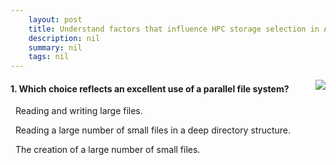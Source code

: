 ```yaml
---
    layout: post
    title: Understand factors that influence HPC storage selection in Azure - Parallel file systems
    description: nil
    summary: nil
    tags: nil
---
```



 <a target="_blank" href="https://docs.microsoft.com/en-us/learn/modules/hpc-storage-considerations/7-parallel-file-systems/"><i class="fas fa-external-link-alt"></i> </a>
 <img align="right" src="https://docs.microsoft.com/en-us/learn/achievements/hpc-storage-considerations.svg">
####  1. Which choice reflects an excellent use of a parallel file system?


<i class='fas fa-check-square' style='color: Dodgerblue;'></i> &nbsp;&nbsp;Reading and writing large files.

<i class='far fa-square'></i> &nbsp;&nbsp;Reading a large number of small files in a deep directory structure.

<i class='far fa-square'></i> &nbsp;&nbsp;The creation of a large number of small files.
<br />
<br />
<br />
